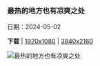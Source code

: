 ### 最热的地方也有凉爽之处

日期：2024-05-02

**下载**  |  [1920x1080](https://cn.bing.com/th?id=OHR.SonoranSpring_ZH-CN9246678734_1920x1080.jpg)  |  [3840x2160](https://cn.bing.com/th?id=OHR.SonoranSpring_ZH-CN9246678734_UHD.jpg)

![最热的地方也有凉爽之处](https://cn.bing.com/th?id=OHR.SonoranSpring_ZH-CN9246678734_1920x1080.jpg "春天盛开的沙漠毒菊，索诺拉沙漠，亚利桑那州 (© Charles Harker/Getty Images)")

